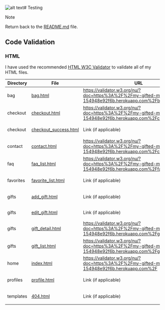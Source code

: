 ![alt text](image.png)# Testing

> [!NOTE]
> Return back to the [README.md](README.md) file.

## Code Validation

### HTML

I have used the recommended [HTML W3C Validator](https://validator.w3.org) to validate all of my HTML files.

| Directory | File | URL | Screenshot | Notes |
| --- | --- | --- | --- | --- |
| bag | [bag.html](https://github.com/dfedyachkina/my-gifted-moments/blob/main/bag/templates/bag/bag.html) | https://validator.w3.org/nu/?doc=https%3A%2F%2Fmy-gifted-moments-154948e92f6b.herokuapp.com%2Fbag%2F | ![screenshot](documentation/validation/html-bag-bag.png) | Notes (if applicable) |
| checkout | [checkout.html](https://github.com/dfedyachkina/my-gifted-moments/blob/main/checkout/templates/checkout/checkout.html) | https://validator.w3.org/nu/?doc=https%3A%2F%2Fmy-gifted-moments-154948e92f6b.herokuapp.com%2Fcheckout | ![screenshot](documentation/validation/html-checkout-checkout.png) | Notes (if applicable) |
| checkout | [checkout_success.html](https://github.com/dfedyachkina/my-gifted-moments/blob/main/checkout/templates/checkout/checkout_success.html) | Link (if applicable) | ![screenshot](documentation/validation/html-checkout-checkout-success.png) | Notes (if applicable) |
| contact | [contact.html](https://github.com/dfedyachkina/my-gifted-moments/blob/main/contact/templates/contact/contact.html) | https://validator.w3.org/nu/?doc=https%3A%2F%2Fmy-gifted-moments-154948e92f6b.herokuapp.com%2Fcontact | ![screenshot](documentation/validation/html-contact-contact.png) | Notes (if applicable) |
| faq | [faq_list.html](https://github.com/dfedyachkina/my-gifted-moments/blob/main/faq/templates/faq/faq_list.html) | https://validator.w3.org/nu/?doc=https%3A%2F%2Fmy-gifted-moments-154948e92f6b.herokuapp.com%2Ffaq| ![screenshot](documentation/validation/html-faq-faq-list.png) | Notes (if applicable) |
| favorites | [favorite_list.html](https://github.com/dfedyachkina/my-gifted-moments/blob/main/favorites/templates/favorites/favorite_list.html) | Link (if applicable) | ![screenshot](documentation/validation/html-favorites-favorite-list.png) | Notes (if applicable) |
| gifts | [add_gift.html](https://github.com/dfedyachkina/my-gifted-moments/blob/main/gifts/templates/gifts/add_gift.html) | Link (if applicable) | ![screenshot](documentation/validation/html-gifts-add-gift.png) | Notes (if applicable) |
| gifts | [edit_gift.html](https://github.com/dfedyachkina/my-gifted-moments/blob/main/gifts/templates/gifts/edit_gift.html) | Link (if applicable) | ![screenshot](documentation/validation/html-gifts-edit-gift.png) | Notes (if applicable) |
| gifts | [gift_detail.html](https://github.com/dfedyachkina/my-gifted-moments/blob/main/gifts/templates/gifts/gift_detail.html) | https://validator.w3.org/nu/?doc=https%3A%2F%2Fmy-gifted-moments-154948e92f6b.herokuapp.com%2Fgifts%2Fgift%2F1 | ![screenshot](documentation/validation/html-gifts-gift-detail.png) | Notes (if applicable) |
| gifts | [gift_list.html](https://github.com/dfedyachkina/my-gifted-moments/blob/main/gifts/templates/gifts/gift_list.html) | https://validator.w3.org/nu/?doc=https%3A%2F%2Fmy-gifted-moments-154948e92f6b.herokuapp.com%2Fgifts| ![screenshot](documentation/validation/html-gifts-gifts.png) | Notes (if applicable) |
| home | [index.html](https://github.com/dfedyachkina/my-gifted-moments/blob/main/home/templates/home/index.html) | https://validator.w3.org/nu/?doc=https%3A%2F%2Fmy-gifted-moments-154948e92f6b.herokuapp.com%2F | ![screenshot](documentation/validation/html-home-home.png) | Notes (if applicable) |
| profiles | [profile.html](https://github.com/dfedyachkina/my-gifted-moments/blob/main/profiles/templates/profiles/profile.html) | Link (if applicable) | ![screenshot](documentation/validation/html-profiles-profile.png) | Notes (if applicable) |
| templates | [404.html](https://github.com/dfedyachkina/my-gifted-moments/blob/main/templates/errors/404.html) | Link (if applicable) | ![screenshot](documentation/validation/html-templates-404.png) | Notes (if applicable) |


